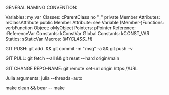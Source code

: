 GENERAL NAMING CONVENTION:

Variables: my_var
Classes: cParentClass
    no "_"
private Member Attributes: mClassAttribute 
public Member Attribute: see Variable
(Member-)Functions: verbFunction
Object: oMyObject
Pointers: pPointer
Reference: rReferenceVar
Constants: kConstVar
Global Constants: kCONST_VAR
Statics: sStaticVar
Macros: (_MYCLASS_H_)

GIT PUSH:
git add. && git commit -m "msg" -a && git push -v

GIT PULL:
git fetch --all && git reset --hard origin/main

GIT CHANGE REPO-NAME:
git remote set-url origin https://URL

Julia arguments:
julia --threads=auto

make clean && bear -- make
